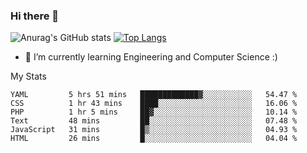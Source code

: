### Hi there 👋

![Anurag's GitHub stats](https://github-readme-stats.vercel.app/api?username=MatteoIorio11&show_icons=true&theme=dark) 
[![Top Langs](https://github-readme-stats.vercel.app/api/top-langs/?username=MatteoIorio11&theme=dark)](https://github.com/MatteoIorio11/github-readme-stats)

- 🌱 I’m currently learning Engineering and Computer Science :)

<!--
**MatteoIorio11/MatteoIorio11** is a ✨ _special_ ✨ repository because its `README.md` (this file) appears on your GitHub profile.

Here are some ideas to get you started:

- 🔭 I’m currently working on ...
- 🌱 I’m currently learning ...
- 👯 I’m looking to collaborate on ...
- 🤔 I’m looking for help with ...
- 💬 Ask me about ...
- 📫 How to reach me: ...
- 😄 Pronouns: ...
- ⚡ Fun fact: ...
-->
My Stats
<!--START_SECTION:waka-->

```text
YAML         5 hrs 51 mins   █████████████▓░░░░░░░░░░░   54.47 %
CSS          1 hr 43 mins    ████░░░░░░░░░░░░░░░░░░░░░   16.06 %
PHP          1 hr 5 mins     ██▓░░░░░░░░░░░░░░░░░░░░░░   10.14 %
Text         48 mins         ██░░░░░░░░░░░░░░░░░░░░░░░   07.48 %
JavaScript   31 mins         █▒░░░░░░░░░░░░░░░░░░░░░░░   04.93 %
HTML         26 mins         █░░░░░░░░░░░░░░░░░░░░░░░░   04.04 %
```

<!--END_SECTION:waka-->
